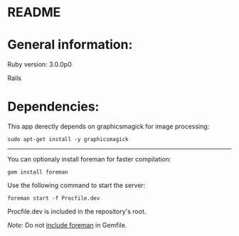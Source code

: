 # README

# General information:

Ruby version: 3.0.0p0

Rails 

# Dependencies:

This app derectly depends on graphicsmagick for image processing:

`sudo apt-get install -y graphicsmagick`



---

You can optionaly install foreman for faster compilation:


`gem install foreman`


Use the following command to start the server:


`foreman start -f Procfile.dev`


Procfile.dev is included in the repository's root.

*Note:* Do not [include foreman](https://github.com/ddollar/foreman/wiki/Don't-Bundle-Foreman) in Gemfile.
